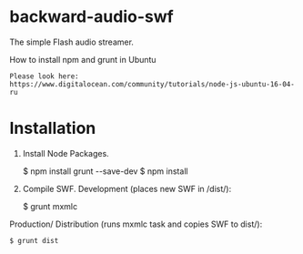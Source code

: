 # backward-audio-swf

The simple Flash audio streamer.

How to install npm and grunt in Ubuntu

	Please look here: https://www.digitalocean.com/community/tutorials/node-js-ubuntu-16-04-ru

Installation
============

1. Install Node Packages.

	$ npm install grunt --save-dev
	$ npm install

2. Compile SWF.
Development (places new SWF in /dist/):

	$ grunt mxmlc

Production/ Distribution (runs mxmlc task and copies SWF to dist/):

	$ grunt dist

